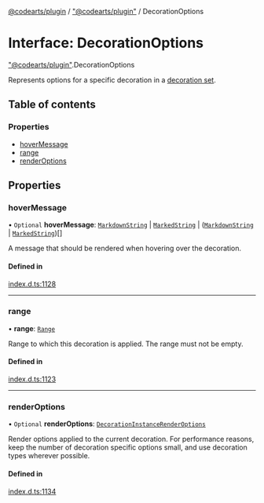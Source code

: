 [@codearts/plugin](../README.md) / ["@codearts/plugin"](../modules/_codearts_plugin_.md) / DecorationOptions

# Interface: DecorationOptions

["@codearts/plugin"](../modules/_codearts_plugin_.md).DecorationOptions

Represents options for a specific decoration in a [decoration set](codearts_plugin_.TextEditorDecorationType.md).

## Table of contents

### Properties

- [hoverMessage](codearts_plugin_.DecorationOptions.md#hovermessage)
- [range](codearts_plugin_.DecorationOptions.md#range)
- [renderOptions](codearts_plugin_.DecorationOptions.md#renderoptions)

## Properties

### hoverMessage

• `Optional` **hoverMessage**: [`MarkdownString`](../classes/codearts_plugin_.MarkdownString.md) \| [`MarkedString`](../modules/_codearts_plugin_.md#markedstring) \| ([`MarkdownString`](../classes/codearts_plugin_.MarkdownString.md) \| [`MarkedString`](../modules/_codearts_plugin_.md#markedstring))[]

A message that should be rendered when hovering over the decoration.

#### Defined in

[index.d.ts:1128](https://github.com/shuyaqian/cloudide-plugin-api/blob/3fbdd11/index.d.ts#L1128)

___

### range

• **range**: [`Range`](../classes/codearts_plugin_.Range.md)

Range to which this decoration is applied. The range must not be empty.

#### Defined in

[index.d.ts:1123](https://github.com/shuyaqian/cloudide-plugin-api/blob/3fbdd11/index.d.ts#L1123)

___

### renderOptions

• `Optional` **renderOptions**: [`DecorationInstanceRenderOptions`](codearts_plugin_.DecorationInstanceRenderOptions.md)

Render options applied to the current decoration. For performance reasons, keep the
number of decoration specific options small, and use decoration types wherever possible.

#### Defined in

[index.d.ts:1134](https://github.com/shuyaqian/cloudide-plugin-api/blob/3fbdd11/index.d.ts#L1134)
